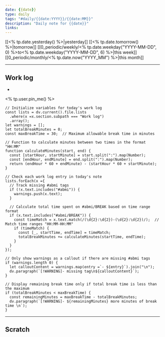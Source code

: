 ```yaml
---
date: {{date}}
type: daily
tags: "#daily/{{date:YYYY}}/{{date:MM}}"
description: "Daily note for {{date}}"
links: 
---
```


[[<% tp.date.yesterday() %>|yesterday]]
[[<% tp.date.tomorrow() %>|tomorrow]]
[[0_periodic/weekly/<% tp.date.weekday("YYYY-MM-DD", 0) %>_to_<% tp.date.weekday("YYYY-MM-DD", 6) %>|this week]]
[[0_periodic/monthly/<% tp.date.now("YYYY_MM") %>|this month]]

---
## Work log

- 


<% tp.user.pin_me() %>
```dataviewjs
// Initialize variables for today's work log
const lists = dv.current().file.lists
  .where(x =x.section.subpath === "Work log")
  .array();
let warnings = [];
let totalBreakMinutes = 0;
const maxBreakTime = 30;  // Maximum allowable break time in minutes

// Function to calculate minutes between two times in the format "HH:MM"
function calculateMinutes(start, end) {
  const [startHour, startMinute] = start.split(":").map(Number);
  const [endHour, endMinute] = end.split(":").map(Number);
  return (endHour * 60 + endMinute) - (startHour * 60 + startMinute);
}

// Check each work log entry in today's note
lists.forEach(x ={
  // Track missing #abmi tags
  if (!x.text.includes("#abmi")) {
    warnings.push(x.text);
  }
  
  // Calculate total time spent on #abmi/BREAK based on time range format
  if (x.text.includes("#abmi/BREAK")) {
    const timeMatch = x.text.match(/(\d{2}:\d{2})-(\d{2}:\d{2})/);  // Match time ranges "HH:MM-HH:MM"
    if (timeMatch) {
      const [_, startTime, endTime] = timeMatch;
      totalBreakMinutes += calculateMinutes(startTime, endTime);
    }
  }
});

// Only show warnings as a callout if there are missing #abmi tags
if (warnings.length 0) {
  let calloutContent = warnings.map(entry =`- ${entry}`).join("\n");
  dv.paragraph(`[!WARNING]- missing tag\n${calloutContent}`);
}

// Display remaining break time only if total break time is less than the maximum
if (totalBreakMinutes < maxBreakTime) {
  const remainingMinutes = maxBreakTime - totalBreakMinutes;
  dv.paragraph(`[!WARNING]- ${remainingMinutes} more minutes of break time \n`);
}

```
---
## Scratch


